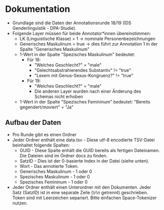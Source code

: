 # Dokumentation

- Grundlage sind die Daten der Annotationsrunde 18/19 (IDS Genderlinguistik - DPA-Studie).
- Folgende Layer müssen für beide Annotator*innen übereinstimmen:
	- LK (Linguistische Klasse) = 1 -> nominale Personenbezeichnungen
	- Generisches Maskulinum = true -> dies führt zur Annotation 1 in der Spalte "Generisches Maskulinum"
	- 1-Wert in der Spalte "Spezisches Maskulinum" bedeutet:
		- Für 18:
			- "Welches Geschlecht?" = "male"
			- "Gelechtsabstrahierendes Substantiv" != "true"
			- "Lexem mit Genus-Sexus-Kongruenz?" != "true"
		- Für 19:
			- "Welches Geschlecht?" = "male"
			- Die anderen Layer wurden nach einer Änderung des Schemas nicht erhoben
	- 1-Wert in der Spalte "Spezisches Femininum" bedeutet: "Bereits gegendert/moviert" = "Ja"

## Aufbau der Daten
- Pro Runde gibt es einen Ordner
- Jeder Ordner enthält eine data.tsv - Diese utf-8 encodierte TSV-Datei beinhaltet folgende Spalten:
	- GUID - Diese Spalte enhält die GUID bereits als fertigen Dateinamen. Die Dateien sind im Ordner docs zu finden.
	- SatzID - Dies ist der 0-basierte Index in der Datei (siehe unten).
	- Wort - Das annotierte Token.
	- Generisches Maskulinum - 1 oder 0
	- Spezisches Maskulinum - 1 oder 0
	- Spezisches Femininum - 1 oder 0
- Jeder Ordner enthält einen Unterordner mit den Dokumenten. Jeder Satz (SatzID) ist in eine separate Zeile (\r\n getrennt) geschrieben. Token sind mit Leerzeichen separiert. Bitte einfachen Space-Tokenizer nutzen.